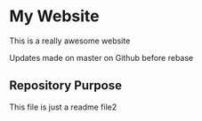 # My Website
This is a really awesome website

Updates made on master on Github before rebase

## Repository Purpose

This file is just a readme file2
